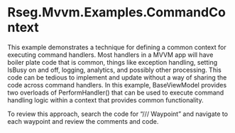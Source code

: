 # Rseg.Mvvm.Examples.CommandContext

This example demonstrates a technique for defining a common context for executing command handlers. Most handlers in a MVVM app will have boiler plate code that is common, things like exception handling, setting IsBusy on and off, logging, analytics, and possibly other processing. This code can be tedious to implement and update without a way of sharing the code across command handlers. In this example, BaseViewModel provides two overloads of PerformHandler() that can be used to execute command handling logic within a context that provides common functionality.

To review this approach, search the code for “/// Waypoint” and navigate to each waypoint and review the comments and code.